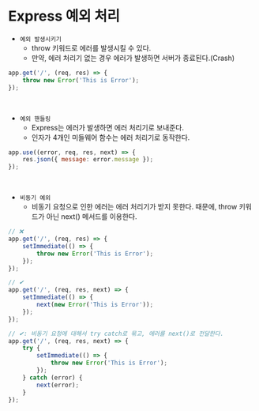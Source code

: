 # Express 예외 처리

 - `예외 발생시키기`
    - throw 키워드로 에러를 발생시킬 수 있다.
    - 만약, 에러 처리기 없는 경우 에러가 발생하면 서버가 종료된다.(Crash)
```javascript
app.get('/', (req, res) => {
    throw new Error('This is Error');
});
```

<br/>

 - `예외 핸들링`
    - Express는 에러가 발생하면 에러 처리기로 보내준다.
    - 인자가 4개인 미들웨어 함수는 에러 처리기로 동작한다.
```javascript
app.use((error, req, res, next) => {
    res.json({ message: error.message });
});
```

<br/>

 - `비동기 예외`
    - 비동기 요청으로 인한 에러는 에러 처리기가 받지 못한다. 때문에, throw 키워드가 아닌 next() 메서드를 이용한다.
```javascript
// ❌ 
app.get('/', (req, res) => {
    setImmediate(() => {
        throw new Error('This is Error');
    });
});

// ✔
app.get('/', (req, res, next) => {
    setImmediate(() => {
        next(new Error('This is Error'));
    });
});

// ✔: 비동기 요청에 대해서 try catch로 묶고, 에러를 next()로 전달한다.
app.get('/', (req, res, next) => {
    try {
        setImmediate(() => {
            throw new Error('This is Error');
        });
    } catch (error) {
        next(error);
    }
});
```
